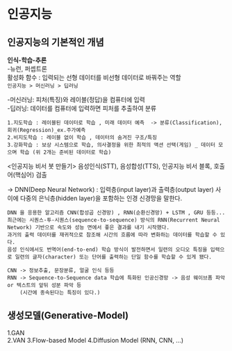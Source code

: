 # 인공지능

## 인공지능의 기본적인 개념

**인식-학습-추론**    
-뉴런, 퍼셉트론  
활성화 함수 : 입력되는 선형 데이터를 비선형 데이터로 바꿔주는 역할   
`인공지능 > 머신러닝 > 딥러닝`

-머신러닝: 피처(특징)와 레이블(정답)을 컴퓨터에 입력  
-딥러닝: 데이터를 컴퓨터에 입력하면 피처를 추출하여 분류  
  
```
1.지도학습 : 레이블된 데이터로 학습 , 미래 데이터 예측  -> 분류(Classification), 회귀(Regression)_ex.주가예측
2.비지도학습 : 레이블 없이 학습 , 데이터의 숨겨진 구조/특징
3.강화학습 : 보상 시스템으로 학습, 의사결정을 위한 최적의 액션 선택(게임) _ 데이터 모으며 학습 (위 2개는 준비된 데이터로 학습)
```
<인공지능 비서 봇 만들기>
음성인식(STT), 음성합성(TTS), 인공지능 비서 블록, 호출어(핵심어) 검출

-> DNN(Deep Neural Network) : 입력층(input layer)과 출력층(output layer) 사이에 다중의 은닉층(hidden layer)을 포함하는 인경 신경망을 말한다.
```
DNN 을 응용한 알고리즘 CNN(합성곱 신경망) , RNN(순환신경망) + LSTM , GRU 등등...
최근에는 시퀀스-투-시퀀스(sequence-to-sequence) 방식의 RNN(Recurrent Neural Network) 기반으로 속도와 성능 면에서 좋은 결과를 내기 시작했다.
과거의 출력 데이터를 재귀적으로 참조해 시간의 흐름에 따라 변화하는 데이터를 학습할 수 있다.
음성 인식에서도 번역어(end-to-end) 학습 방식이 발전하면서 일련의 오디오 특징을 입력으로 일련의 글자(character) 또는 단어를 출력하는 단일 함수를 학습할 수 있게 됐다.

CNN -> 정보추출, 문장분류, 얼굴 인식 등등
RNN -> Sequence-to-Sequence data 학습에 특화된 인공신경망 -> 음성 웨이브폼 파악 or 텍스트의 앞뒤 성분 파악 등
    (시간에 종속된다는 특징이 있다.)
```

##  생성모델(Generative-Model)  
1.GAN  
2.VAN 
3.Flow-based Model 
4.Diffusion Model  (RNN, CNN, ...)

